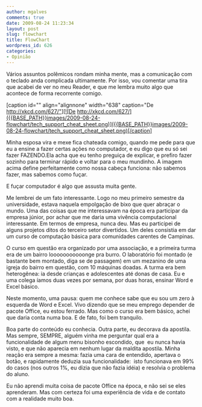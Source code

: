 ```yaml
---
author: mgalves
comments: true
date: 2009-08-24 11:23:34
layout: post
slug: flowchart
title: FlowChart
wordpress_id: 626
categories:
- Opinião
---
```


Vários assuntos polêmicos rondam minha mente, mas a comunicação com o teclado anda complicada ultimamente. Por isso, vou comentar uma tira que acabei de ver no meu Reader, e que me lembra muito algo que acontece de forma recorrente comigo.

[caption id="" align="alignnone" width="638" caption="De http://xkcd.com/627/"][![De http://xkcd.com/627/]({{BASE_PATH}}images/2009-08-24-flowchart/tech_support_cheat_sheet.png)]({{BASE_PATH}}images/2009-08-24-flowchart/tech_support_cheat_sheet.png)[/caption]

Minha esposa vira e mexe fica chateada comigo, quando me pede para que eu a ensine a fazer certas ações no computador, e eu digo que eu só sei fazer FAZENDO.Ela acha que eu tenho preguiça de explicar, e prefiro fazer sozinho para terminar rápido e voltar para o meu mundinho. A imagem acima define perfeitamente como nossa cabeça funciona: não sabemos fazer, mas sabemos como fuçar.

E fuçar computador é algo que assusta muita gente.

Me lembrei de um fato interessante. Logo no meu primeiro semestre da universidade, estava naquela empolgação de bixo que quer abraçar o mundo. Uma das coisas que me interessavam na época era participar da empresa júnior, por achar que me daria uma vivência computacional interessante. Em termos de empresa, nunca deu. Mas eu participei de alguns projetos ditos do terceiro setor divertidos. Um deles consistia em dar um curso de computação básica para comunidades carentes de Campinas.

O curso em questão era organizado por uma associação, e a primeira turma era de um bairro looooooooooonge pra burro. O laboratório foi montado (e bastante bem montado, diga se de passagem) em um mezanino de uma igreja do bairro em questão, com 10 máquinas doadas. A turma era bem heterogênea: ia desde crianças e adolescentes até donas de casa. Eu e uma colega íamos duas vezes por semana, por duas horas, ensinar Word e Excel básico.

Neste momento, uma pausa: quem me conhece sabe que eu sou um zero à esquerda de Word e Excel. Vivo dizendo que se meu emprego depender de pacote Office, eu estou ferrado. Mas como o curso era bem básico, achei que daria conta numa boa. E de fato, foi bem tranquilo.

Boa parte do conteúdo eu conhecia. Outra parte, eu decorava da apostila. Mas sempre, SEMPRE, alguém vinha me perguntar qual era a funcionalidade de algum menu bisonho escondido, que  eu nunca havia visto, e que não aparecia em nenhum lugar da maldita apostila. Minha reação era sempre a mesma: fazia uma cara de entendido, apertava o botão, e rapidamente deduzia sua funcionalidade:  isto funcionava em 99% do casos (nos outros 1%, eu dizia que não fazia idéia) e resolvia o problema do aluno.

Eu não aprendi muita coisa de pacote Office na época, e não sei se eles aprenderam. Mas com certeza foi uma experiência de vida e de contato com a realidade muito boa.
